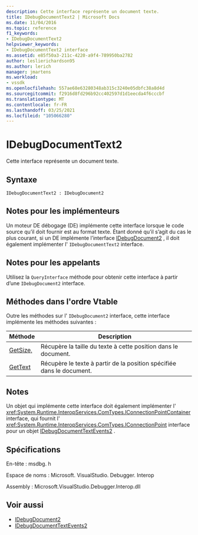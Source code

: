 ```yaml
---
description: Cette interface représente un document texte.
title: IDebugDocumentText2 | Microsoft Docs
ms.date: 11/04/2016
ms.topic: reference
f1_keywords:
- IDebugDocumentText2
helpviewer_keywords:
- IDebugDocumentText2 interface
ms.assetid: e85f50a3-211c-4220-a9f4-789950ba2782
author: leslierichardson95
ms.author: lerich
manager: jmartens
ms.workload:
- vssdk
ms.openlocfilehash: 557ae68e63280348ab315c3240e05dbfc38a8d4d
ms.sourcegitcommit: f2916d8fd296b92cc402597d1d1eecda4f6cccbf
ms.translationtype: MT
ms.contentlocale: fr-FR
ms.lasthandoff: 03/25/2021
ms.locfileid: "105066280"
---
```

# <a name="idebugdocumenttext2"></a>IDebugDocumentText2
Cette interface représente un document texte.

## <a name="syntax"></a>Syntaxe

```
IDebugDocumentText2 : IDebugDocument2
```

## <a name="notes-for-implementers"></a>Notes pour les implémenteurs
 Un moteur DE débogage (DE) implémente cette interface lorsque le code source qu’il doit fournir est au format texte. Étant donné qu’il s’agit du cas le plus courant, si un DE implémente l’interface [IDebugDocument2](../../../extensibility/debugger/reference/idebugdocument2.md) , il doit également implémenter l' `IDebugDocumentText2` interface.

## <a name="notes-for-callers"></a>Notes pour les appelants
 Utilisez la `QueryInterface` méthode pour obtenir cette interface à partir d’une `IDebugDocument2` interface.

## <a name="methods-in-vtable-order"></a>Méthodes dans l'ordre Vtable
 Outre les méthodes sur l' `IDebugDocument2` interface, cette interface implémente les méthodes suivantes :

|Méthode|Description|
|------------|-----------------|
|[GetSize,](../../../extensibility/debugger/reference/idebugdocumenttext2-getsize.md)|Récupère la taille du texte à cette position dans le document.|
|[GetText](../../../extensibility/debugger/reference/idebugdocumenttext2-gettext.md)|Récupère le texte à partir de la position spécifiée dans le document.|

## <a name="remarks"></a>Notes
 Un objet qui implémente cette interface doit également implémenter l' <xref:System.Runtime.InteropServices.ComTypes.IConnectionPointContainer> interface, qui fournit l' <xref:System.Runtime.InteropServices.ComTypes.IConnectionPoint> interface pour un objet [IDebugDocumentTextEvents2](../../../extensibility/debugger/reference/idebugdocumenttextevents2.md) .

## <a name="requirements"></a>Spécifications
 En-tête : msdbg. h

 Espace de noms : Microsoft. VisualStudio. Debugger. Interop

 Assembly : Microsoft.VisualStudio.Debugger.Interop.dll

## <a name="see-also"></a>Voir aussi
- [IDebugDocument2](../../../extensibility/debugger/reference/idebugdocument2.md)
- [IDebugDocumentTextEvents2](../../../extensibility/debugger/reference/idebugdocumenttextevents2.md)
